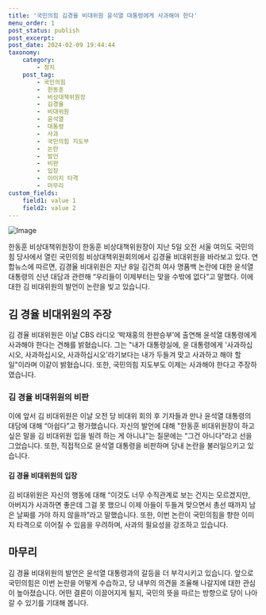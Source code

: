 ```yaml
---
title: '국민의힘 김경율 비대위원 윤석열 대통령에게 사과해야 한다'
menu_order: 1
post_status: publish
post_excerpt: 
post_date: 2024-02-09 19:44:44
taxonomy:
    category:
        - 정치
    post_tag:
        - 국민의힘
        -  한동훈
        -  비상대책위원장
        -  김경율
        -  비대위원
        -  윤석열
        -  대통령
        -  사과
        -  국민의힘 지도부
        -  논란
        -  발언
        -  비판
        -  입장
        -  이미지 타격
        -  마무리
custom_fields:
    field1: value 1
    field2: value 2
---
```


![Image](https://imgnews.pstatic.net/image/032/2024/02/09/0003278299_001_20240209120201103.jpeg?type=w647)

한동훈 비상대책위원장이 한동훈 비상대책위원장이 지난 5일 오전 서울 여의도 국민의힘 당사에서 열린 국민의힘 비상대책위원회의에서 김경율 비대위원을 바라보고 있다. 연합뉴스에 따르면, 김경율 비대위원은 지난 8일 김건희 여사 명품백 논란에 대한 윤석열 대통령의 신년 대담과 관련해 “우리들이 이제부터는 맞을 수밖에 없다”고 말했다. 이에 대한 김 비대위원의 발언이 논란을 빚고 있습니다.
## 김 경율 비대위원의 주장
김 경율 비대위원은 이날 CBS 라디오 ‘박재홍의 한판승부’에 출연해 윤석열 대통령에게 사과해야 한다는 견해를 밝혔습니다. 그는 "내가 대통령실에, 윤 대통령에게 '사과하십시오, 사과하십시오, 사과하십시오'라기보다는 내가 두들겨 맞고 사과하고 해야 할 일"이라며 이같이 밝혔습니다. 또한, 국민의힘 지도부도 이제는 사과해야 한다고 주장하였습니다.
### 김 경율 비대위원의 비판
이에 앞서 김 비대위원은 이날 오전 당 비대위 회의 후 기자들과 만나 윤석열 대통령의 대담에 대해 “아쉽다”고 평가했습니다. 자신의 발언에 대해 "한동훈 비대위원장이 하고 싶은 말을 김 비대위원 입을 빌려 하는 게 아니냐"는 질문에는 “그건 아니다”라고 선을 그었습니다. 또한, 직접적으로 윤석열 대통령을 비판하며 당내 논란을 불러일으키고 있습니다.
#### 김 경율 비대위원의 입장
김 비대위원은 자신의 행동에 대해 “이것도 너무 수직관계로 보는 건지는 모르겠지만, 아버지가 사과하면 좋은데 그걸 못 했으니 이제 아들이 두들겨 맞으면서 총선 때까지 남은 날짜를 가야 하지 않을까”라고 말했습니다. 또한, 이번 논란이 국민의힘을 향한 이미지 타격으로 이어질 수 있음을 우려하며, 사과의 필요성을 강조하고 있습니다.
## 마무리
김 경율 비대위원의 발언은 윤석열 대통령과의 갈등을 더 부각시키고 있습니다. 앞으로 국민의힘은 이번 논란을 어떻게 수습하고, 당 내부의 의견을 조율해 나갈지에 대한 관심이 높아졌습니다. 어떤 결론이 이끌어지게 될지, 국민의 뜻을 따르는 방향으로 당이 나아갈 수 있기를 기대해 봅니다.
